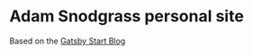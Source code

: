 # Adam Snodgrass personal site

Based on the [Gatsby Start Blog](https://github.com/gatsbyjs/gatsby-starter-blog)
